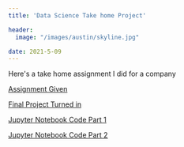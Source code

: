 ```yaml
---
title: 'Data Science Take home Project'

header:
  image: "/images/austin/skyline.jpg"

date: 2021-5-09
---
```



Here's a take home assignment I did for a company


[Assignment Given](/Files/take_home/take_home_project.pdf)


[Final Project Turned in](/Files/take_home/Final.pdf)



[Jupyter Notebook Code Part 1](/Files/take_home/Part2.ipynb)

[Jupyter Notebook Code Part 2](/Files/take_home/Part_1_Assignment.ipynb)



